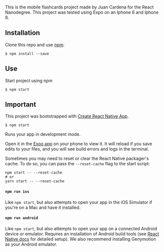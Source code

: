 This is the mobile flashcards project made by Juan Cardena for the React Nanodegree.
This project was tested using Expo on an Iphone 6 and Iphone 8.

## Installation

Clone this repo and use [npm](https://www.npmjs.com/):

    $ npm install --save

## Use

Start project using npm

    $ npm start

## Important

This project was bootstrapped with [Create React Native App](https://github.com/react-community/create-react-native-app).

    $ npm start

Runs your app in development mode.

Open it in the [Expo app](https://expo.io) on your phone to view it. It will reload if you save edits to your files, and you will see build errors and logs in the terminal.

Sometimes you may need to reset or clear the React Native packager's cache. To do so, you can pass the `--reset-cache` flag to the start script:

```
npm start -- --reset-cache
# or
yarn start -- --reset-cache
```

#### `npm run ios`

Like `npm start`, but also attempts to open your app in the iOS Simulator if you're on a Mac and have it installed.

#### `npm run android`

Like `npm start`, but also attempts to open your app on a connected Android device or emulator. Requires an installation of Android build tools (see [React Native docs](https://facebook.github.io/react-native/docs/getting-started.html) for detailed setup). We also recommend installing Genymotion as your Android emulator.

